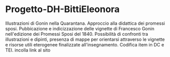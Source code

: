# Progetto-DH-BittiEleonora

Illustrazioni di Gonin nella Quarantana. Approccio alla didattica dei promessi sposi.
Pubbicazione e indicizzazione delle vignette di Francesco Gonin nell'edizione dei Promessi Sposi del 1840. Possibilità di confronti tra illustrazioni e dipinti, presenza di mappe per orientarsi attraverso le vignette e risorse utili eterogenee finalizzate all'insegnamento. 
Codifica item in DC e TEI.
incolla link al sito
